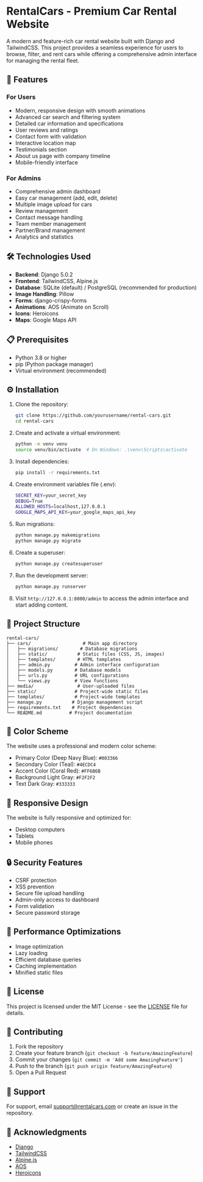 # RentalCars - Premium Car Rental Website

A modern and feature-rich car rental website built with Django and TailwindCSS. This project provides a seamless experience for users to browse, filter, and rent cars while offering a comprehensive admin interface for managing the rental fleet.

## 🚗 Features

### For Users
- Modern, responsive design with smooth animations
- Advanced car search and filtering system
- Detailed car information and specifications
- User reviews and ratings
- Contact form with validation
- Interactive location map
- Testimonials section
- About us page with company timeline
- Mobile-friendly interface

### For Admins
- Comprehensive admin dashboard
- Easy car management (add, edit, delete)
- Multiple image upload for cars
- Review management
- Contact message handling
- Team member management
- Partner/Brand management
- Analytics and statistics

## 🛠️ Technologies Used

- **Backend**: Django 5.0.2
- **Frontend**: TailwindCSS, Alpine.js
- **Database**: SQLite (default) / PostgreSQL (recommended for production)
- **Image Handling**: Pillow
- **Forms**: django-crispy-forms
- **Animations**: AOS (Animate on Scroll)
- **Icons**: Heroicons
- **Maps**: Google Maps API

## 📋 Prerequisites

- Python 3.8 or higher
- pip (Python package manager)
- Virtual environment (recommended)

## ⚙️ Installation

1. Clone the repository:
   ```bash
   git clone https://github.com/yourusername/rental-cars.git
   cd rental-cars
   ```

2. Create and activate a virtual environment:
   ```bash
   python -m venv venv
   source venv/bin/activate  # On Windows: .\venv\Scripts\activate
   ```

3. Install dependencies:
   ```bash
   pip install -r requirements.txt
   ```

4. Create environment variables file (.env):
   ```bash
   SECRET_KEY=your_secret_key
   DEBUG=True
   ALLOWED_HOSTS=localhost,127.0.0.1
   GOOGLE_MAPS_API_KEY=your_google_maps_api_key
   ```

5. Run migrations:
   ```bash
   python manage.py makemigrations
   python manage.py migrate
   ```

6. Create a superuser:
   ```bash
   python manage.py createsuperuser
   ```

7. Run the development server:
   ```bash
   python manage.py runserver
   ```

8. Visit `http://127.0.0.1:8000/admin` to access the admin interface and start adding content.

## 📁 Project Structure

```
rental-cars/
├── cars/                   # Main app directory
│   ├── migrations/        # Database migrations
│   ├── static/           # Static files (CSS, JS, images)
│   ├── templates/        # HTML templates
│   ├── admin.py         # Admin interface configuration
│   ├── models.py        # Database models
│   ├── urls.py          # URL configurations
│   └── views.py         # View functions
├── media/                # User-uploaded files
├── static/              # Project-wide static files
├── templates/           # Project-wide templates
├── manage.py           # Django management script
├── requirements.txt    # Project dependencies
└── README.md          # Project documentation
```

## 🎨 Color Scheme

The website uses a professional and modern color scheme:

- Primary Color (Deep Navy Blue): `#003366`
- Secondary Color (Teal): `#4ECDC4`
- Accent Color (Coral Red): `#FF6B6B`
- Background Light Gray: `#F2F2F2`
- Text Dark Gray: `#333333`

## 📱 Responsive Design

The website is fully responsive and optimized for:
- Desktop computers
- Tablets
- Mobile phones

## 🔒 Security Features

- CSRF protection
- XSS prevention
- Secure file upload handling
- Admin-only access to dashboard
- Form validation
- Secure password storage

## 🚀 Performance Optimizations

- Image optimization
- Lazy loading
- Efficient database queries
- Caching implementation
- Minified static files

## 📄 License

This project is licensed under the MIT License - see the [LICENSE](LICENSE) file for details.

## 👥 Contributing

1. Fork the repository
2. Create your feature branch (`git checkout -b feature/AmazingFeature`)
3. Commit your changes (`git commit -m 'Add some AmazingFeature'`)
4. Push to the branch (`git push origin feature/AmazingFeature`)
5. Open a Pull Request

## 📧 Support

For support, email support@rentalcars.com or create an issue in the repository.

## 🙏 Acknowledgments

- [Django](https://www.djangoproject.com/)
- [TailwindCSS](https://tailwindcss.com/)
- [Alpine.js](https://alpinejs.dev/)
- [AOS](https://michalsnik.github.io/aos/)
- [Heroicons](https://heroicons.com/) 